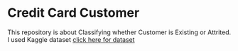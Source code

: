 # Credit Card Customer
This repository is about Classifying whether Customer is Existing or Attrited.
I used Kaggle dataset <a href='https://www.kaggle.com/sakshigoyal7/credit-card-customers'>click here for dataset</a>
